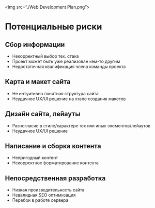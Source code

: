 <img src=“./Web Development Plan.png”>

# Потенциальные риски

## Сбор информации

- Некорректный выбор тех. стака
- Проект может быть уже реализован кем-то другим
- Недостаточная квалификация члена команды проекта

## Карта и макет сайта

- Не интуитивно понятная структура сайта
- Неудачное UX/UI решение на этапе создания макетов

## Дизайн сайта, лейауты

- Разногласие в стиле/характере тех или иных элементов/лейаутов
- Неудачное UX/UI решение

## Написание и сборка контента

- Непригодный контент
- Некорректное форматирование контента

## Непосредственная разработка

- Низкая производительность сайта
- Невалидная SEO оптимизация
- Перебои в работе сервера
